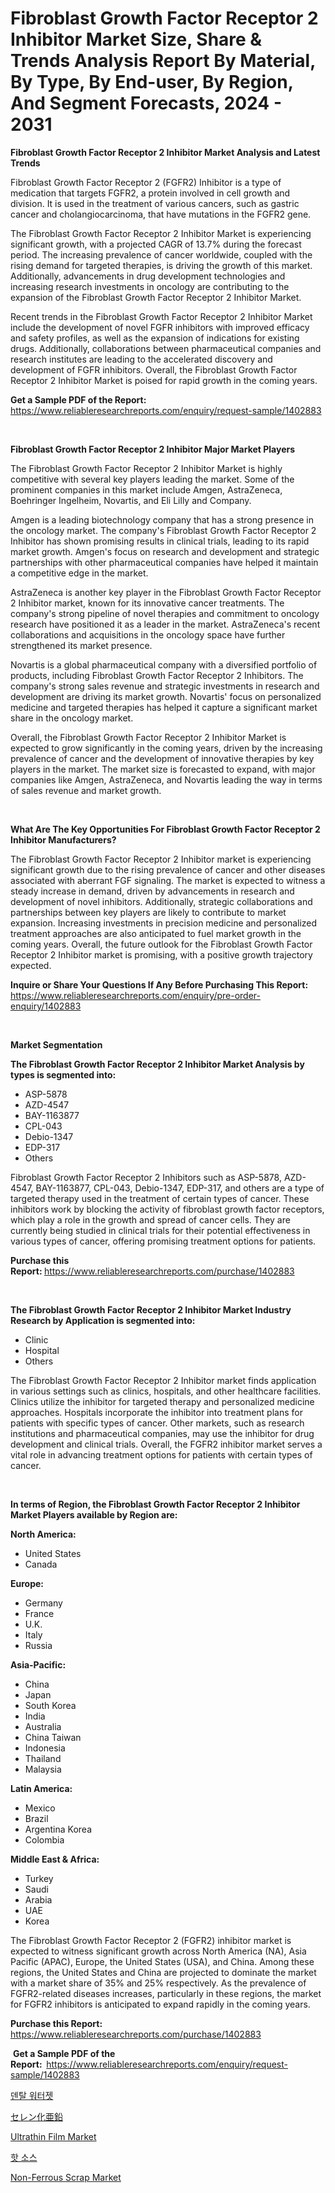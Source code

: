 <p><h1>Fibroblast Growth Factor Receptor 2 Inhibitor Market Size, Share & Trends Analysis Report By Material, By Type, By End-user, By Region, And Segment Forecasts, 2024 - 2031</h1></p><p><strong>Fibroblast Growth Factor Receptor 2 Inhibitor Market Analysis and Latest Trends</strong></p>
<p><p>Fibroblast Growth Factor Receptor 2 (FGFR2) Inhibitor is a type of medication that targets FGFR2, a protein involved in cell growth and division. It is used in the treatment of various cancers, such as gastric cancer and cholangiocarcinoma, that have mutations in the FGFR2 gene.</p><p>The Fibroblast Growth Factor Receptor 2 Inhibitor Market is experiencing significant growth, with a projected CAGR of 13.7% during the forecast period. The increasing prevalence of cancer worldwide, coupled with the rising demand for targeted therapies, is driving the growth of this market. Additionally, advancements in drug development technologies and increasing research investments in oncology are contributing to the expansion of the Fibroblast Growth Factor Receptor 2 Inhibitor Market.</p><p>Recent trends in the Fibroblast Growth Factor Receptor 2 Inhibitor Market include the development of novel FGFR inhibitors with improved efficacy and safety profiles, as well as the expansion of indications for existing drugs. Additionally, collaborations between pharmaceutical companies and research institutes are leading to the accelerated discovery and development of FGFR inhibitors. Overall, the Fibroblast Growth Factor Receptor 2 Inhibitor Market is poised for rapid growth in the coming years.</p></p>
<p><strong>Get a Sample PDF of the Report:&nbsp;</strong> <a href="https://www.reliableresearchreports.com/enquiry/request-sample/1402883">https://www.reliableresearchreports.com/enquiry/request-sample/1402883</a></p>
<p>&nbsp;</p>
<p><strong>Fibroblast Growth Factor Receptor 2 Inhibitor Major Market Players</strong></p>
<p><p>The Fibroblast Growth Factor Receptor 2 Inhibitor Market is highly competitive with several key players leading the market. Some of the prominent companies in this market include Amgen, AstraZeneca, Boehringer Ingelheim, Novartis, and Eli Lilly and Company.</p><p>Amgen is a leading biotechnology company that has a strong presence in the oncology market. The company's Fibroblast Growth Factor Receptor 2 Inhibitor has shown promising results in clinical trials, leading to its rapid market growth. Amgen's focus on research and development and strategic partnerships with other pharmaceutical companies have helped it maintain a competitive edge in the market.</p><p>AstraZeneca is another key player in the Fibroblast Growth Factor Receptor 2 Inhibitor market, known for its innovative cancer treatments. The company's strong pipeline of novel therapies and commitment to oncology research have positioned it as a leader in the market. AstraZeneca's recent collaborations and acquisitions in the oncology space have further strengthened its market presence.</p><p>Novartis is a global pharmaceutical company with a diversified portfolio of products, including Fibroblast Growth Factor Receptor 2 Inhibitors. The company's strong sales revenue and strategic investments in research and development are driving its market growth. Novartis' focus on personalized medicine and targeted therapies has helped it capture a significant market share in the oncology market.</p><p>Overall, the Fibroblast Growth Factor Receptor 2 Inhibitor Market is expected to grow significantly in the coming years, driven by the increasing prevalence of cancer and the development of innovative therapies by key players in the market. The market size is forecasted to expand, with major companies like Amgen, AstraZeneca, and Novartis leading the way in terms of sales revenue and market growth.</p></p>
<p>&nbsp;</p>
<p><strong>What Are The Key Opportunities For Fibroblast Growth Factor Receptor 2 Inhibitor Manufacturers?</strong></p>
<p><p>The Fibroblast Growth Factor Receptor 2 Inhibitor market is experiencing significant growth due to the rising prevalence of cancer and other diseases associated with aberrant FGF signaling. The market is expected to witness a steady increase in demand, driven by advancements in research and development of novel inhibitors. Additionally, strategic collaborations and partnerships between key players are likely to contribute to market expansion. Increasing investments in precision medicine and personalized treatment approaches are also anticipated to fuel market growth in the coming years. Overall, the future outlook for the Fibroblast Growth Factor Receptor 2 Inhibitor market is promising, with a positive growth trajectory expected.</p></p>
<p><strong>Inquire or Share Your Questions If Any Before Purchasing This Report:</strong> <a href="https://www.reliableresearchreports.com/enquiry/pre-order-enquiry/1402883">https://www.reliableresearchreports.com/enquiry/pre-order-enquiry/1402883</a></p>
<p>&nbsp;</p>
<p><strong>Market Segmentation</strong></p>
<p><strong>The Fibroblast Growth Factor Receptor 2 Inhibitor Market Analysis by types is segmented into:</strong></p>
<p><ul><li>ASP-5878</li><li>AZD-4547</li><li>BAY-1163877</li><li>CPL-043</li><li>Debio-1347</li><li>EDP-317</li><li>Others</li></ul></p>
<p><p>Fibroblast Growth Factor Receptor 2 Inhibitors such as ASP-5878, AZD-4547, BAY-1163877, CPL-043, Debio-1347, EDP-317, and others are a type of targeted therapy used in the treatment of certain types of cancer. These inhibitors work by blocking the activity of fibroblast growth factor receptors, which play a role in the growth and spread of cancer cells. They are currently being studied in clinical trials for their potential effectiveness in various types of cancer, offering promising treatment options for patients.</p></p>
<p><strong>Purchase this Report:&nbsp;</strong><a href="https://www.reliableresearchreports.com/purchase/1402883">https://www.reliableresearchreports.com/purchase/1402883</a></p>
<p>&nbsp;</p>
<p><strong>The Fibroblast Growth Factor Receptor 2 Inhibitor Market Industry Research by Application is segmented into:</strong></p>
<p><ul><li>Clinic</li><li>Hospital</li><li>Others</li></ul></p>
<p><p>The Fibroblast Growth Factor Receptor 2 Inhibitor market finds application in various settings such as clinics, hospitals, and other healthcare facilities. Clinics utilize the inhibitor for targeted therapy and personalized medicine approaches. Hospitals incorporate the inhibitor into treatment plans for patients with specific types of cancer. Other markets, such as research institutions and pharmaceutical companies, may use the inhibitor for drug development and clinical trials. Overall, the FGFR2 inhibitor market serves a vital role in advancing treatment options for patients with certain types of cancer.</p></p>
<p>&nbsp;</p>
<p><strong>In terms of Region, the Fibroblast Growth Factor Receptor 2 Inhibitor Market Players available by Region are:</strong></p>
<p>
    <p> <strong> North America: </strong>
        <ul>
            <li>United States</li>
            <li>Canada</li>
        </ul>
        </p> 
    <p> <strong> Europe: </strong>
        <ul>
            <li>Germany</li>
            <li>France</li>
            <li>U.K.</li>
            <li>Italy</li>
            <li>Russia</li>
        </ul>
        </p> 
    <p> <strong> Asia-Pacific: </strong>
        <ul>
            <li>China</li>
            <li>Japan</li>
            <li>South Korea</li>
            <li>India</li>
            <li>Australia</li>
            <li>China Taiwan</li>
            <li>Indonesia</li>
            <li>Thailand</li>
            <li>Malaysia</li>
        </ul>
        </p> 
    <p> <strong> Latin America: </strong>
        <ul>
            <li>Mexico</li>
            <li>Brazil</li>
            <li>Argentina Korea</li>
            <li>Colombia</li>
        </ul>
        </p> 
    <p> <strong> Middle East & Africa: </strong>
        <ul>
            <li>Turkey</li>
            <li>Saudi</li>
            <li>Arabia</li>
            <li>UAE</li>
            <li>Korea</li>
        </ul>
    </p>
    </p>
<p><p>The Fibroblast Growth Factor Receptor 2 (FGFR2) inhibitor market is expected to witness significant growth across North America (NA), Asia Pacific (APAC), Europe, the United States (USA), and China. Among these regions, the United States and China are projected to dominate the market with a market share of 35% and 25% respectively. As the prevalence of FGFR2-related diseases increases, particularly in these regions, the market for FGFR2 inhibitors is anticipated to expand rapidly in the coming years.</p></p>
<p><strong>Purchase this Report: </strong><a href="https://www.reliableresearchreports.com/purchase/1402883">https://www.reliableresearchreports.com/purchase/1402883</a></p>
<p>&nbsp;<strong>Get a Sample PDF of the Report:&nbsp;&nbsp;</strong><a href="https://www.reliableresearchreports.com/enquiry/request-sample/1402883">https://www.reliableresearchreports.com/enquiry/request-sample/1402883</a></p>
<p><strong></strong></p>
<p><p><a href="https://medium.com/@cedricrflatley08766/%EC%B9%98%EA%B3%BC-%EC%9B%8C%ED%84%B0%EC%A0%AF-%EC%8B%9C%EC%9E%A5%EC%9D%80-%EC%8B%9C%EC%9E%A5-%EC%A0%90%EC%9C%A0%EC%9C%A8-%EC%8B%9C%EC%9E%A5-%EB%8F%99%ED%96%A5-%EB%B0%8F-%EC%8B%9C%EC%9E%A5-%EC%84%B1%EC%9E%A5%EC%97%90-%EB%8C%80%ED%95%9C-%EC%A0%95%EB%B3%B4%EB%A5%BC-%EC%A0%9C%EA%B3%B5%ED%95%A9%EB%8B%88%EB%8B%A4-d7326a8afd35">덴탈 워터젯</a></p><p><a href="https://medium.com/@marlonblick/%E4%BA%9C%E9%89%9B%E3%82%BB%E3%83%AC%E3%83%B3%E5%8C%96%E7%89%A9%E5%B8%82%E5%A0%B4%E5%88%86%E6%9E%90-%E3%81%9D%E3%81%AEcagr-%E5%B8%82%E5%A0%B4%E3%82%BB%E3%82%B0%E3%83%A1%E3%83%B3%E3%83%86%E3%83%BC%E3%82%B7%E3%83%A7%E3%83%B3-%E3%81%8A%E3%82%88%E3%81%B3%E4%B8%96%E7%95%8C%E3%81%AE%E7%94%A3%E6%A5%AD%E6%A6%82%E8%A6%81-c74012235f45">セレン化亜鉛</a></p><p><a href="https://view.publitas.com/reportprime-1/ultrathin-film-market-centers-on-aspects-such-as-market-growth-market-share-market-opportunity-and-projected-forecasts-spanning-from-2024-to-2031/">Ultrathin Film Market</a></p><p><a href="https://medium.com/@cedricrflatley08766/%ED%95%AB-%EC%86%8C%EC%8A%A4-%EC%8B%9C%EC%9E%A5-%EC%A7%80%ED%91%9C-%ED%95%B4%EB%8F%85-%EC%8B%9C%EC%9E%A5-%EC%A0%90%EC%9C%A0%EC%9C%A8-%ED%8A%B8%EB%A0%8C%EB%93%9C-%EB%B0%8F-%EC%84%B1%EC%9E%A5-%ED%8C%A8%ED%84%B4-093ff0ccdc1b">핫 소스</a></p><p><a href="https://silk-columnist-571.notion.site/Non-Ferrous-Scrap-Market-Size-Market-Trends-and-Growth-Outlook-forecasted-for-period-from-2024-to--23c62adec9fc46bba23f50fe3b888948">Non-Ferrous Scrap Market</a></p></p>